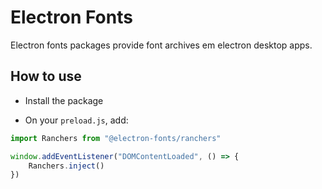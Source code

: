 # Electron Fonts

Electron fonts packages provide font archives em electron desktop apps.

## How to use

* Install the package

* On your `preload.js`, add:

```ts
import Ranchers from "@electron-fonts/ranchers"

window.addEventListener("DOMContentLoaded", () => {
    Ranchers.inject()
})
```